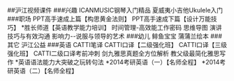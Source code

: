 ##沪江视频课件
###兴趣
	ICANMUSIC钢琴入门精品
	夏威夷小吉他Ukulele入门
###职场
	PPT高手速成上篇【构思黄金法则】
	PPT高手速成下篇【设计万能技巧】
	*胜长师道【英语教学能力培训】
	时间管理-高效能工作密码
	思维导图
	演讲技巧与有效沟通
	影响力--说服与领导的艺术
###幼儿
	鲱鱼宝宝
	蒲蒲兰绘本
###其它
	沪江公益
###英语
	CATTI笔译
	CATTI口译【二级强化班】
	CATTI口译【三级强化班】
	CATTI二级口译考前冲刺
	剑九雅思真题全方位解析
	教父级最简化雅思写作
	*英语语法能力大突破之玩转句法
	*2014考研英语（一）【名师全程】
	*2014考研英语（二）【名师全程】